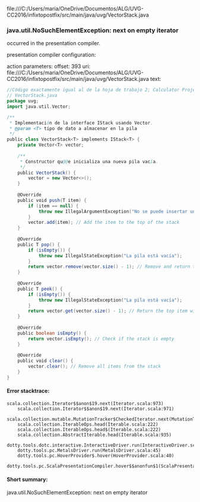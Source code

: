 file:///C:/Users/maria/OneDrive/Documentos/ALG/UVG-CC2016/infixtopostfix/src/main/java/uvg/VectorStack.java
### java.util.NoSuchElementException: next on empty iterator

occurred in the presentation compiler.

presentation compiler configuration:


action parameters:
offset: 393
uri: file:///C:/Users/maria/OneDrive/Documentos/ALG/UVG-CC2016/infixtopostfix/src/main/java/uvg/VectorStack.java
text:
```scala
//Código exactamente igual al de la hoja de trabajo 2; Calculator Project en el repositorio
// VectorStack.java
package uvg;
import java.util.Vector;

/**
 * Implementación de la interface IStack usando Vector.
 * @param <T> tipo de dato a almacenar en la pila
 */
public class VectorStack<T> implements IStack<T> {
    private Vector<T> vector;
    
    /**
     * Constructor qu@@e inicializa una nueva pila vacía.
     */
    public VectorStack() {
        vector = new Vector<>();
    }
    
    @Override
    public void push(T item) {
        if (item == null) {
            throw new IllegalArgumentException("No se puede insertar un elemento null");
        }
        vector.add(item); // Add the item to the top of the stack
    }
    
    @Override
    public T pop() {
        if (isEmpty()) {
            throw new IllegalStateException("La pila está vacía");
        }
        return vector.remove(vector.size() - 1); // Remove and return the top item
    }
    
    @Override
    public T peek() {
        if (isEmpty()) {
            throw new IllegalStateException("La pila está vacía");
        }
        return vector.get(vector.size() - 1); // Return the top item without removing it
    }
    
    @Override
    public boolean isEmpty() {
        return vector.isEmpty(); // Check if the stack is empty
    }
    
    @Override
    public void clear() {
        vector.clear(); // Remove all items from the stack
    }
}

```



#### Error stacktrace:

```
scala.collection.Iterator$$anon$19.next(Iterator.scala:973)
	scala.collection.Iterator$$anon$19.next(Iterator.scala:971)
	scala.collection.mutable.MutationTracker$CheckedIterator.next(MutationTracker.scala:76)
	scala.collection.IterableOps.head(Iterable.scala:222)
	scala.collection.IterableOps.head$(Iterable.scala:222)
	scala.collection.AbstractIterable.head(Iterable.scala:935)
	dotty.tools.dotc.interactive.InteractiveDriver.run(InteractiveDriver.scala:164)
	dotty.tools.pc.MetalsDriver.run(MetalsDriver.scala:45)
	dotty.tools.pc.HoverProvider$.hover(HoverProvider.scala:40)
	dotty.tools.pc.ScalaPresentationCompiler.hover$$anonfun$1(ScalaPresentationCompiler.scala:376)
```
#### Short summary: 

java.util.NoSuchElementException: next on empty iterator